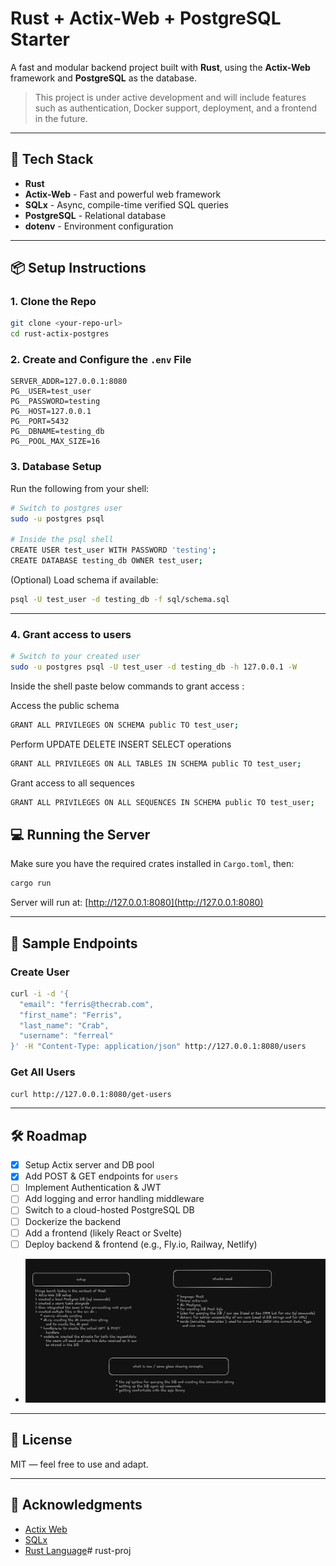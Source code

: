 
# Rust + Actix-Web + PostgreSQL Starter

A fast and modular backend project built with **Rust**, using the **Actix-Web** framework and **PostgreSQL** as the database.

> This project is under active development and will include features such as authentication, Docker support, deployment, and a frontend in the future.

---

## 🚀 Tech Stack

- **Rust**
- **Actix-Web** - Fast and powerful web framework
- **SQLx** - Async, compile-time verified SQL queries
- **PostgreSQL** - Relational database
- **dotenv** - Environment configuration

---

## 📦 Setup Instructions

### 1. Clone the Repo

```bash
git clone <your-repo-url>
cd rust-actix-postgres
```

### 2. Create and Configure the `.env` File

```env
SERVER_ADDR=127.0.0.1:8080
PG__USER=test_user
PG__PASSWORD=testing
PG__HOST=127.0.0.1
PG__PORT=5432
PG__DBNAME=testing_db
PG__POOL_MAX_SIZE=16
```

### 3. Database Setup

Run the following from your shell:

```bash
# Switch to postgres user
sudo -u postgres psql

# Inside the psql shell
CREATE USER test_user WITH PASSWORD 'testing';
CREATE DATABASE testing_db OWNER test_user;
```

(Optional) Load schema if available:

```bash
psql -U test_user -d testing_db -f sql/schema.sql
```

---

### 4. Grant access to users 

```bash
# Switch to your created user
sudo -u postgres psql -U test_user -d testing_db -h 127.0.0.1 -W
```

Inside the shell paste below commands to grant access :
 
Access the public schema 

```bash 
GRANT ALL PRIVILEGES ON SCHEMA public TO test_user;
```
Perform UPDATE DELETE INSERT SELECT operations

```bash 
GRANT ALL PRIVILEGES ON ALL TABLES IN SCHEMA public TO test_user;
```

Grant access to all sequences 

```bash
GRANT ALL PRIVILEGES ON ALL SEQUENCES IN SCHEMA public TO test_user;
```

## 💻 Running the Server

Make sure you have the required crates installed in `Cargo.toml`, then:

```bash
cargo run
```

Server will run at: [http://127.0.0.1:8080](http://127.0.0.1:8080)

---

## 🧪 Sample Endpoints

### Create User

```bash
curl -i -d '{
  "email": "ferris@thecrab.com",
  "first_name": "Ferris",
  "last_name": "Crab",
  "username": "ferreal"
}' -H "Content-Type: application/json" http://127.0.0.1:8080/users
```

### Get All Users

```bash
curl http://127.0.0.1:8080/get-users
```

---

## 🛠️ Roadmap

- [x] Setup Actix server and DB pool
- [x] Add POST & GET endpoints for `users`
- [ ] Implement Authentication & JWT
- [ ] Add logging and error handling middleware
- [ ] Switch to a cloud-hosted PostgreSQL DB
- [ ] Dockerize the backend
- [ ] Add a frontend (likely React or Svelte)
- [ ] Deploy backend & frontend (e.g., Fly.io, Railway, Netlify)
- ![Progress till now](assets/progress.png)
---

## 📝 License

MIT — feel free to use and adapt.

---

## 🙌 Acknowledgments

- [Actix Web](https://actix.rs/)
- [SQLx](https://docs.rs/sqlx)
- [Rust Language](https://www.rust-lang.org/)# rust-proj